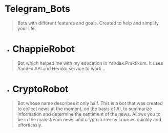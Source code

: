 # Telegram_Bots
> Bots with different features and goals. Created to help and simplify your life.

- # ChappieRobot
> Bot which helped me with my education in Yandex.Praktikum. It uses Yandex API and Heroku service to work...

- # CryptoRobot
> Bot whose name describes it only half. This is a bot that was created to collect news at the moment, on the basis of AI, to summarize information and determine 
> the sentiment of the news. Allows you to be in the mainstream news and cryptocurrency courses quickly and effortlessly.
